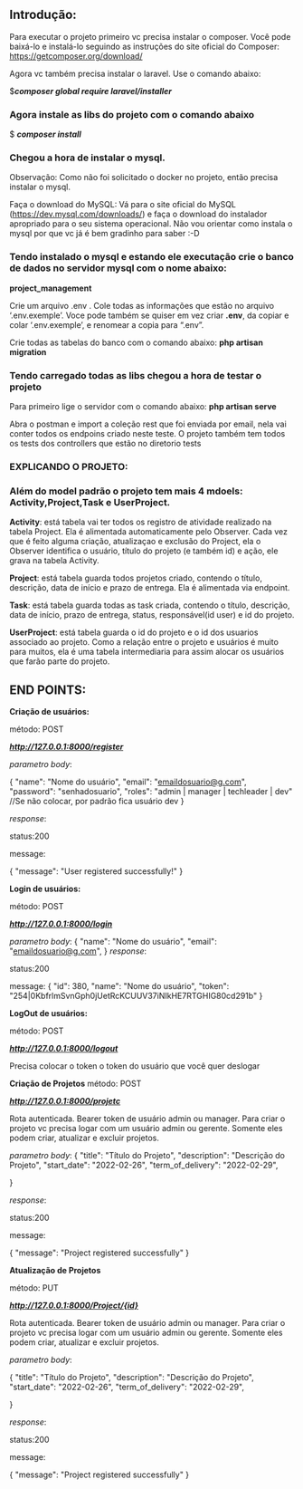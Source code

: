 ## Introdução:
Para executar o projeto primeiro vc precisa instalar o composer. Você pode baixá-lo e instalá-lo seguindo as instruções do site oficial do Composer: https://getcomposer.org/download/

Agora vc também precisa instalar o laravel. Use o comando abaixo:

$**_composer global require laravel/installer_**

### Agora instale as libs do projeto com o comando abaixo
$ **_composer install_** 

### Chegou a hora de instalar o mysql. 

Observação: Como não foi solicitado o docker no projeto, então precisa instalar o mysql.

Faça o download do MySQL:
Vá para o site oficial do MySQL (https://dev.mysql.com/downloads/) e faça o download do instalador apropriado para o seu sistema operacional. Não vou orientar como instala o mysql por que vc já é bem gradinho para saber :-D

### Tendo instalado o mysql e estando ele executação crie o banco de dados no servidor mysql com o nome abaixo: 

**project_management**

Crie um arquivo .env . Cole todas as informações que estão no arquivo ‘.env.exemple’. Voce pode também se quiser em vez criar **.env**, da copiar e colar ‘.env.exemple’, e renomear a copia para “.env”. 

Crie todas as tabelas do banco com o comando abaixo:
**php artisan migration**

### Tendo carregado todas as libs chegou a hora de testar o projeto

Para primeiro lige o servidor com o comando abaixo:
**php artisan serve**

Abra o postman e import a coleção rest que foi enviada por email, nela vai conter todos os endpoins criado neste teste. O projeto também tem todos os tests dos controllers que estão no diretorio tests

### EXPLICANDO O PROJETO:

### Além do model padrão o projeto tem mais 4 mdoels: Activity,Project,Task e UserProject.

**Activity**: está tabela vai ter todos os registro de atividade realizado na tabela Project. Ela é alimentada automaticamente pelo Observer. Cada vez que é feito alguma criação, atualizaçao e exclusão do Project, ela o Observer identifica o usuário, título do projeto (e também id) e ação, ele grava na tabela Activity.

**Project**: está tabela guarda todos projetos criado, contendo o título, descrição, data de início e prazo de entrega. Ela é alimentada via endpoint.

**Task**: está tabela guarda todas as task criada, contendo o título, descrição, data de início, prazo de entrega, status, responsável(id user) e id do projeto.

**UserProject**: está tabela guarda o id do projeto e o id dos usuarios associado ao projeto. Como a relação entre o projeto e usuários é muito para muitos, ela é uma tabela intermediaria para assim alocar os usuários que farão parte do projeto. 

## END POINTS:

**Criação de usuários:**

método: POST

**_http://127.0.0.1:8000/register_**

_parametro body_:

{
    "name": "Nome do usuário",
    "email": "emaildosuario@g.com",
    "password": "senhadosuario",
    "roles": "admin | manager | techleader | dev" //Se não colocar, por padrão fica usuário dev 
}

_response_:

status:200

message:

{
    "message": "User registered successfully!"
}


**Login de usuários:**

método: POST

**_http://127.0.0.1:8000/login_**

_parametro body_:
{
    "name": "Nome do usuário",
    "email": "emaildosuario@g.com",
}
_response_:

status:200

message:
{
    "id": 380,
    "name": "Nome do usuário",
    "token": "254|0KbfrlmSvnGph0jUetRcKCUUV37iNIkHE7RTGHIG80cd291b"
}

**LogOut de usuários:**

método: POST

**_http://127.0.0.1:8000/logout_**

Precisa colocar o token o token do usuário que você quer deslogar

**Criação de Projetos**
método: POST

**_http://127.0.0.1:8000/projetc_**

Rota autenticada. Bearer token de usuário admin ou manager.
Para criar o projeto vc precisa logar com um usuário admin ou gerente. Somente eles podem criar, atualizar e excluir projetos. 


_parametro body_:
{
    "title": "Título do Projeto",
    "description": "Descrição do Projeto",
     "start_date": "2022-02-26",
    "term_of_delivery": "2022-02-29",

}

_response_:

status:200

message:

{
    "message": "Project registered successfully"
}

**Atualização de Projetos**

método: PUT

**_http://127.0.0.1:8000/Project/{id}_**

Rota autenticada. Bearer token de usuário admin ou manager.
Para criar o projeto vc precisa logar com um usuário admin ou gerente. Somente eles podem criar, atualizar e excluir projetos. 


_parametro body_:

{
    "title": "Título do Projeto",
    "description": "Descrição do Projeto",
     "start_date": "2022-02-26",
    "term_of_delivery": "2022-02-29",

}



_response_:

status:200

message:

{
    "message": "Project registered successfully"
}












